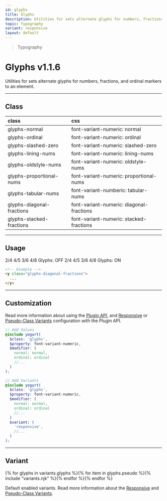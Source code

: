 ```yaml
---
id: glyphs
title: Glyphs
description: Utilities for sets alternate glyphs for numbers, fractions, and ordinal markers to an element.
topic: Typography
variant: responsive
layout: default
---
```


> Typography

# Glyphs <span class="ml-1 px-2 py-1 text-sm text-gray-600 (dark)text-charcoal-100 bg-gray-300 (dark)bg-gray-600">v1.1.6</span>

Utilities for sets alternate glyphs for numbers, fractions, and ordinal markers to an element.

---

## Class

| <span class="px-3 py-1 text-white (dark)text-charcoal-100 bg-charcoal-100 (dark)bg-gray-600 rounded-full">class</span> | <span class="px-3 py-1 text-white (dark)text-charcoal-100 bg-charcoal-100 (dark)bg-gray-600 rounded-full">css</span> |
|:--|:--|
| glyphs-normal | font-variant-numeric: normal |
| glyphs-ordinal | font-variant-numeric: ordinal |
| glyphs-slashed-zero | font-variant-numeric: slashed-zero |
| glyphs-lining-nums | font-variant-numeric: lining-nums |
| glyphs-oldstyle-nums | font-variant-numeric: oldstyle-nums |
| glyphs-proportional-nums | font-variant-numeric: proportional-nums |
| glyphs-tabular-nums | font-variant-numberic: tabular-nums |
| glyphs-diagonal-fractions | font-variant-numeric: diagonal-fractions |
| glyphs-stacked-fractions | font-variant-numeric: stacked-fractions |

---

## Usage

<y class="px-4 my-2 mx-auto w-full">
	<y class="flex (xs)flex-gap-8 (sm)flex-gap-24 flex-wrap justify-center items-center">
		<y class="flex flex-col justify-center items-center">
			<y class="p-6 bg-gray-200 rounded-lg">
				<y class="glyphs-normal text-3xl font-semibold text-gray-600">
  	  		2/4 4/5 3/6 4/8
  			</y>
			</y>
			<y class="py-4">
				Glyphs: OFF
			</y>
		</y>
		<y class="flex flex-col justify-center items-center">
			<y class="p-6 bg-gray-200 rounded-lg">
				<y class="glyphs-diagonal-fractions text-3xl font-semibold text-gray-600">
  	  		2/4 4/5 3/6 4/8
  			</y>
			</y>
			<y class="py-4">
				Glyphs: ON
			</y>
		</y>
	</y>
</y>

```html
<!-- Example -->
<y class="glyphs-diagonal-fractions">
  ...
</y>
```

---

## Customization

Read more information about using the [Plugin API](/plugin-api/), and  [Responsive](/responsive) or [Pseudo-Class Variants](/pseudo-class-variants/) configuration with the Plugin API.

```scss
// Add Values
@include yogurt(
  $class: 'glyphs',
  $property: font-variant-numeric,
  $modifier: (
    normal: normal,
    ordinal: ordinal
    //...
  )
);

// Add Variants
@include yogurt(
  $class: 'glyphs',
  $property: font-variant-numeric,
  $modifier: (
    normal: normal,
    ordinal: ordinal
    //...
  )
  $variant: (
    'responsive',
    //...
  )
);
```

---

## Variant

<y class="flex flex-gap-2 flex-wrap justify-start items-center">{% for glyphs in variants.glyphs %}{% for item in glyphs.pseudo %}{% include "variants.njk" %}{% endfor %}{% endfor %}</y>

Default enabled variants. Read more information about the [Responsive](/responsive) and [Pseudo-Class Variants](/pseudo-class-variants/).


